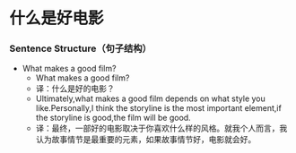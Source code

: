 # 什么是好电影

### Sentence Structure（句子结构）

- What makes a good film?
  - What makes a good film?
  - 译：什么是好的电影？
  - Ultimately,what makes a good film depends on what style you like.Personally,I think the storyline is the most important element,if the storyline is good,the film will be good.
  - 译：最终，一部好的电影取决于你喜欢什么样的风格。就我个人而言，我认为故事情节是最重要的元素，如果故事情节好，电影就会好。
